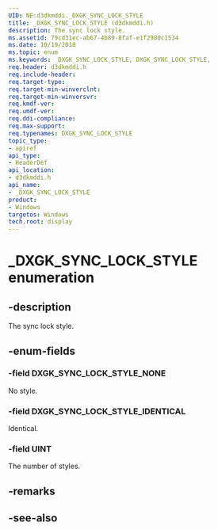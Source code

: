 ```yaml
---
UID: NE:d3dkmddi._DXGK_SYNC_LOCK_STYLE
title: _DXGK_SYNC_LOCK_STYLE (d3dkmddi.h)
description: The sync lock style.
ms.assetid: 79cd31ec-ab67-4b89-8faf-e1f2980c1534
ms.date: 10/19/2018
ms.topic: enum
ms.keywords: _DXGK_SYNC_LOCK_STYLE, DXGK_SYNC_LOCK_STYLE,
req.header: d3dkmddi.h
req.include-header:
req.target-type:
req.target-min-winverclnt:
req.target-min-winversvr:
req.kmdf-ver:
req.umdf-ver:
req.ddi-compliance:
req.max-support:
req.typenames: DXGK_SYNC_LOCK_STYLE
topic_type:
- apiref
api_type:
- HeaderDef
api_location:
- d3dkmddi.h
api_name:
- _DXGK_SYNC_LOCK_STYLE
product: 
- Windows
targetos: Windows
tech.root: display
---
```


# _DXGK_SYNC_LOCK_STYLE enumeration

## -description

The sync lock style.

## -enum-fields

### -field DXGK_SYNC_LOCK_STYLE_NONE

No style.

### -field DXGK_SYNC_LOCK_STYLE_IDENTICAL

Identical.

### -field UINT

The number of styles.

## -remarks

## -see-also
